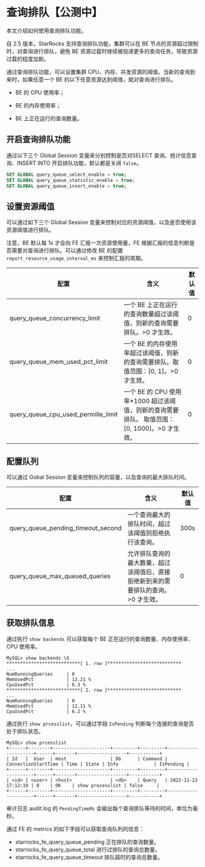 # 查询排队【公测中】

本文介绍如何使用查询排队功能。

自 2.5 版本，StarRocks 支持查询排队功能，集群可以在 BE 节点的资源超过限制时，对查询进行排队，避免 BE 资源过载时继续被投递更多的查询任务，导致资源过载的程度加剧。

通过查询排队功能，可以设置集群 CPU、内存、并发资源的阈值。当新的查询到来时，如果任意一个 BE 的以下任意资源达到阈值，就对查询进行排队。

- BE 的 CPU 使用率；

- BE 的内存使用率；

- BE 上正在运行的查询数量。

## 开启查询排队功能

通过以下三个 Global Session 变量来分别控制是否对SELECT 查询、统计信息查询、INSERT INTO 开启排队功能，默认都是关闭 `false`。

```sql
SET GLOBAL query_queue_select_enable = true;
SET GLOBAL query_queue_statistic_enable = true;
SET GLOBAL query_queue_insert_enable = true;
```

## 设置资源阈值

可以通过如下三个 Global Session 变量来控制对应的资源阈值，以及是否使用该资源阈值进行排队。

注意，BE 默认每 1s 才会向 FE 汇报一次资源使用量，FE 根据汇报的信息判断是否需要对查询进行排队。可以通过修改 BE 的配置 `report_resource_usage_interval_ms` 来控制汇报的周期。

| **配置**                            | **含义**                                                     | **默认值** |
| ----------------------------------- | ------------------------------------------------------------ | ---------- |
| query_queue_concurrency_limit       | 一个 BE 上正在运行的查询数量超过该阈值，则新的查询需要排队。>0 才生效。 | 0          |
| query_queue_mem_used_pct_limit      | 一个 BE 的内存使用率超过该阈值，则新的查询需要排队。取值范围：[0, 1]。>0 才生效。 | 0          |
| query_queue_cpu_used_permille_limit | 一个 BE 的 CPU 使用率*1000 超过该阈值，则新的查询需要排队。 取值范围：[0, 1000]。>0 才生效。 | 0          |

## 配置队列

可以通过 Gobal Session 变量来控制队列的容量，以及查询的最大排队时间。

| **配置**                           | **含义**                                                     | **默认值** |
| ---------------------------------- | ------------------------------------------------------------ | ---------- |
| query_queue_pending_timeout_second | 一个查询最大的排队时间，超过该阈值则拒绝执行该查询。         | 300s       |
| query_queue_max_queued_queries     | 允许排队查询的最大数量，超过该阈值后，直接拒绝新到来的需要排队的查询。>0 才生效。 | 0          |

## 获取排队信息

通过执行 `show backends` 可以获取每个 BE 正在运行的查询数量、内存使用率、CPU 使用率。

```
MySQL> show backends \G
***************************[ 1. row ]***************************
...
NumRunningQueries     | 0
MemUsedPct            | 12.21 %
CpuUsedPct            | 6.3 %
***************************[ 2. row ]***************************
...
NumRunningQueries     | 0
MemUsedPct            | 12.11 %
CpuUsedPct            | 6.2 %

```

通过执行 `show prcesslist`，可以通过字段 `IsPending` 判断每个连接的查询是否处于排队状态。

```
MySQL> show prcesslist
+------+--------+---------------------+---------+---------+---------------------+------+-------+------------------+-----------+
| Id   |  User  | Host                | Db      | Command | ConnectionStartTime | Time | State | Info             | IsPending |
+------+--------+---------------------+---------+---------+---------------------+------+-------+------------------+-----------+
| <id> | <user> | <host>              | <db>    | Query   | 2022-11-23 17:12:19 | 0    | OK    | show processlist | false     |
+------+--------+---------------------+---------+---------+---------------------+------+-------+------------------+-----------+
```

审计日志 audit.log 的 `PendingTimeMs` 会输出每个查询排队等待的时间，单位为毫秒。

通过 FE 的 metrics 的如下字段可以获取查询队列的信息：

- starrocks_fe_query_queue_pending 正在排队的查询数量。
- starrocks_fe_query_queue_total 进行过排队的查询总数量。
- starrocks_fe_query_queue_timeout 排队超时的查询总数量。

